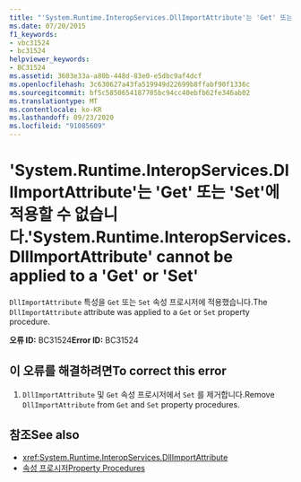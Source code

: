 ```yaml
---
title: "'System.Runtime.InteropServices.DllImportAttribute'는 'Get' 또는 'Set'에 적용할 수 없습니다."
ms.date: 07/20/2015
f1_keywords:
- vbc31524
- bc31524
helpviewer_keywords:
- BC31524
ms.assetid: 3603e33a-a80b-448d-83e0-e5dbc9af4dcf
ms.openlocfilehash: 3c630627a43fa519949d22699b8ffabf90f1336c
ms.sourcegitcommit: bf5c5850654187705bc94cc40ebfb62fe346ab02
ms.translationtype: MT
ms.contentlocale: ko-KR
ms.lasthandoff: 09/23/2020
ms.locfileid: "91085609"
---
```

# <a name="systemruntimeinteropservicesdllimportattribute-cannot-be-applied-to-a-get-or-set"></a><span data-ttu-id="c70a0-102">'System.Runtime.InteropServices.DllImportAttribute'는 'Get' 또는 'Set'에 적용할 수 없습니다.</span><span class="sxs-lookup"><span data-stu-id="c70a0-102">'System.Runtime.InteropServices.DllImportAttribute' cannot be applied to a 'Get' or 'Set'</span></span>

<span data-ttu-id="c70a0-103">`DllImportAttribute` 특성을 `Get` 또는 `Set` 속성 프로시저에 적용했습니다.</span><span class="sxs-lookup"><span data-stu-id="c70a0-103">The `DllImportAttribute` attribute was applied to a `Get` or `Set` property procedure.</span></span>  
  
 <span data-ttu-id="c70a0-104">**오류 ID:** BC31524</span><span class="sxs-lookup"><span data-stu-id="c70a0-104">**Error ID:** BC31524</span></span>  
  
## <a name="to-correct-this-error"></a><span data-ttu-id="c70a0-105">이 오류를 해결하려면</span><span class="sxs-lookup"><span data-stu-id="c70a0-105">To correct this error</span></span>  
  
1. <span data-ttu-id="c70a0-106">`DllImportAttribute` 및 `Get` 속성 프로시저에서 `Set` 를 제거합니다.</span><span class="sxs-lookup"><span data-stu-id="c70a0-106">Remove `DllImportAttribute` from `Get` and `Set` property procedures.</span></span>  
  
## <a name="see-also"></a><span data-ttu-id="c70a0-107">참조</span><span class="sxs-lookup"><span data-stu-id="c70a0-107">See also</span></span>

- <xref:System.Runtime.InteropServices.DllImportAttribute>
- [<span data-ttu-id="c70a0-108">속성 프로시저</span><span class="sxs-lookup"><span data-stu-id="c70a0-108">Property Procedures</span></span>](../programming-guide/language-features/procedures/property-procedures.md)
